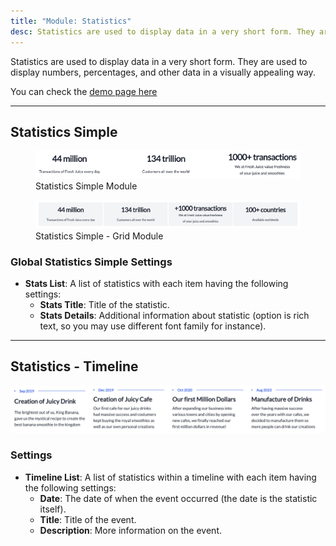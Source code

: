 ```yaml
---
title: "Module: Statistics"
desc: Statistics are used to display data in a very short form. They are used to display numbers, percentages, and other data in a visually appealing way.
---
```


Statistics are used to display data in a very short form. They are used to display numbers, percentages, and other data in a visually appealing way.

You can check the [demo page here](https://143910617.hs-sites-eu1.com/module-statistics)

---

## Statistics Simple

<figure>
  <img src="./statistics-simple.png" alt="Screenshot of Statistics Simple Module" />
  <figcaption>Statistics Simple Module</figcaption>
</figure>

<figure>
  <img src="./statistics-simple-grid.png" alt="Screenshot of Statistics Simple Module but in Grid form" />
  <figcaption>Statistics Simple - Grid Module</figcaption>
</figure>

### Global Statistics Simple Settings
- **Stats List**: A list of statistics with each item having the following settings:
  - **Stats Title**: Title of the statistic.
  - **Stats Details**: Additional information about statistic (option is rich text, so you may use different font family for instance).

---

## Statistics - Timeline

<img src="./statistics-timeline.png" alt="Screenshot of the Statistics Timeline Module" />

### Settings
- **Timeline List**: A list of statistics within a timeline with each item having the following settings:
  - **Date**: The date of when the event occurred (the date is the statistic itself).
  - **Title**: Title of the event.
  - **Description**: More information on the event.
